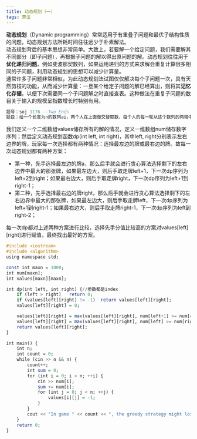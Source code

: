 ```yaml
---
title: 动态规划（一）
tags: 算法
---
```

**动态规划**（Dynamic programming）常常适用于有重叠子问题和最优子结构性质的问题，动态规划方法所耗时间往往远少于朴素解法。<br/>
动态规划背后的基本思想非常简单。大致上，若要解一个给定问题，我们需要解其不同部分（即子问题），再根据子问题的解以得出原问题的解。动态规划往往用于**优化递归问题**，例如斐波那契数列，如果运用递归的方式来求解会重复计算很多相同的子问题，利用动态规划的思想可以减少计算量。<br/>
通常许多子问题非常相似，为此动态规划法试图仅仅解决每个子问题一次，具有天然剪枝的功能，从而减少计算量：一旦某个给定子问题的解已经算出，则将其**记忆化存储**，以便下次需要同一个子问题解之时直接查表。这种做法在重复子问题的数目关于输入的规模呈指数增长时特别有用。<br/>

```haskell
题号：soj 1176 --Two Ends
题目：给一个长度为n的数列ai，两个人在上面做交替取数，每个人的每一轮从这个数列的两端中取出一个数（不能不操作）。先手可以自由选择策略，后手选择贪心策略。贪心策略是指，如果两端数大小不同，选择大的那个；如果相同选择左边那个。问最后先手能赢后手多少分。(1<=n<=1000且n为偶数)
```
我们定义一个二维数组values储存所有的解的情况，定义一维数组num储存数字序列；然后定义动态规划函数dp(int left, int right)，其中left, right分别表示左右边界的牌，玩家每一次选择都有两种情况：选择最左边的牌或最右边的牌。故每一次动态规划都有两种方案：<br/>
- 第一种，先手选择最左边的牌a，那么后手就会进行贪心算法选择剩下的左右边界中最大的那张牌，如果最左边大，则后手取走牌left+1，下一次dp序列为left+2到right；如果最右边大，则后手取走牌right，下一次dp序列为left+1到right-1；<br/>
- 第二种，先手选择最右边的牌right，那么后手就会进行贪心算法选择剩下的左右边界中最大的那张牌，如果最左边大，则后手取走牌left，下一次dp序列为left+1到right-1；如果最右边大，则后手取走牌right-1，下一次dp序列为left到right-2；<br/>

每一次dp都对上述两种方案进行比较，选择先手分值比较高的方案对values[left][right]进行赋值，最终找出最好的方案。
```haskell
#include <iostream>
#include <algorithm>
using namespace std;

const int maxn = 1000;
int num[maxn];
int values[maxn][maxn];

int dp(int left, int right) {//参数都是index
	if (left > right)	return 0;
	if (values[left][right] != -1)	return values[left][right];
	values[left][right] = 0;

	values[left][right] = max(values[left][right], num[left+1] >= num[right] ? num[left]+dp(left+2,right) : num[left]+dp(left+1,right-1));//先手拿了左边
	values[left][right] = max(values[left][right], num[left] >= num[right-1] ? num[right]+dp(left+1,right-1) : num[right]+dp(left,right-2));//先手拿了右边
	return values[left][right];
}

int main() {
	int n;
	int count = 0;
	while (cin >> n && n) {
		count++;
		int sum = 0;
		for (int i = 0; i < n; ++i) {
			cin >> num[i];
			sum += num[i];
			for (int j = 0; j < n; ++j) {
				values[i][j] = -1;
			}
		}
		cout << "In game " << count << ", the greedy strategy might lose by as many as " << 2*dp(0, n - 1)-sum << " points." << endl;
	}
	return 0;
}
```